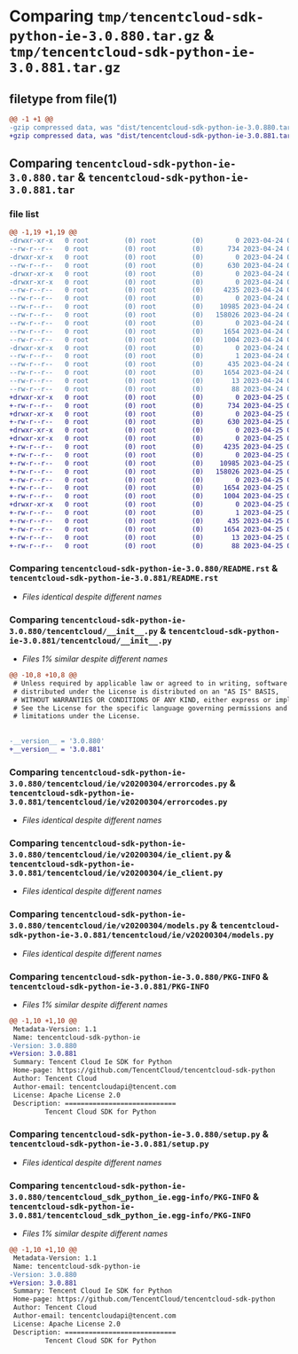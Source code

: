 # Comparing `tmp/tencentcloud-sdk-python-ie-3.0.880.tar.gz` & `tmp/tencentcloud-sdk-python-ie-3.0.881.tar.gz`

## filetype from file(1)

```diff
@@ -1 +1 @@
-gzip compressed data, was "dist/tencentcloud-sdk-python-ie-3.0.880.tar", last modified: Mon Apr 24 03:11:11 2023, max compression
+gzip compressed data, was "dist/tencentcloud-sdk-python-ie-3.0.881.tar", last modified: Tue Apr 25 00:42:35 2023, max compression
```

## Comparing `tencentcloud-sdk-python-ie-3.0.880.tar` & `tencentcloud-sdk-python-ie-3.0.881.tar`

### file list

```diff
@@ -1,19 +1,19 @@
-drwxr-xr-x   0 root         (0) root         (0)        0 2023-04-24 03:11:11.000000 tencentcloud-sdk-python-ie-3.0.880/
--rw-r--r--   0 root         (0) root         (0)      734 2023-04-24 03:11:11.000000 tencentcloud-sdk-python-ie-3.0.880/README.rst
-drwxr-xr-x   0 root         (0) root         (0)        0 2023-04-24 03:11:11.000000 tencentcloud-sdk-python-ie-3.0.880/tencentcloud/
--rw-r--r--   0 root         (0) root         (0)      630 2023-04-24 03:11:11.000000 tencentcloud-sdk-python-ie-3.0.880/tencentcloud/__init__.py
-drwxr-xr-x   0 root         (0) root         (0)        0 2023-04-24 03:11:11.000000 tencentcloud-sdk-python-ie-3.0.880/tencentcloud/ie/
-drwxr-xr-x   0 root         (0) root         (0)        0 2023-04-24 03:11:11.000000 tencentcloud-sdk-python-ie-3.0.880/tencentcloud/ie/v20200304/
--rw-r--r--   0 root         (0) root         (0)     4235 2023-04-24 03:11:11.000000 tencentcloud-sdk-python-ie-3.0.880/tencentcloud/ie/v20200304/errorcodes.py
--rw-r--r--   0 root         (0) root         (0)        0 2023-04-24 03:11:11.000000 tencentcloud-sdk-python-ie-3.0.880/tencentcloud/ie/v20200304/__init__.py
--rw-r--r--   0 root         (0) root         (0)    10985 2023-04-24 03:11:11.000000 tencentcloud-sdk-python-ie-3.0.880/tencentcloud/ie/v20200304/ie_client.py
--rw-r--r--   0 root         (0) root         (0)   158026 2023-04-24 03:11:11.000000 tencentcloud-sdk-python-ie-3.0.880/tencentcloud/ie/v20200304/models.py
--rw-r--r--   0 root         (0) root         (0)        0 2023-04-24 03:11:11.000000 tencentcloud-sdk-python-ie-3.0.880/tencentcloud/ie/__init__.py
--rw-r--r--   0 root         (0) root         (0)     1654 2023-04-24 03:11:11.000000 tencentcloud-sdk-python-ie-3.0.880/PKG-INFO
--rw-r--r--   0 root         (0) root         (0)     1004 2023-04-24 03:11:11.000000 tencentcloud-sdk-python-ie-3.0.880/setup.py
-drwxr-xr-x   0 root         (0) root         (0)        0 2023-04-24 03:11:11.000000 tencentcloud-sdk-python-ie-3.0.880/tencentcloud_sdk_python_ie.egg-info/
--rw-r--r--   0 root         (0) root         (0)        1 2023-04-24 03:11:11.000000 tencentcloud-sdk-python-ie-3.0.880/tencentcloud_sdk_python_ie.egg-info/dependency_links.txt
--rw-r--r--   0 root         (0) root         (0)      435 2023-04-24 03:11:11.000000 tencentcloud-sdk-python-ie-3.0.880/tencentcloud_sdk_python_ie.egg-info/SOURCES.txt
--rw-r--r--   0 root         (0) root         (0)     1654 2023-04-24 03:11:11.000000 tencentcloud-sdk-python-ie-3.0.880/tencentcloud_sdk_python_ie.egg-info/PKG-INFO
--rw-r--r--   0 root         (0) root         (0)       13 2023-04-24 03:11:11.000000 tencentcloud-sdk-python-ie-3.0.880/tencentcloud_sdk_python_ie.egg-info/top_level.txt
--rw-r--r--   0 root         (0) root         (0)       88 2023-04-24 03:11:11.000000 tencentcloud-sdk-python-ie-3.0.880/setup.cfg
+drwxr-xr-x   0 root         (0) root         (0)        0 2023-04-25 00:42:35.000000 tencentcloud-sdk-python-ie-3.0.881/
+-rw-r--r--   0 root         (0) root         (0)      734 2023-04-25 00:42:35.000000 tencentcloud-sdk-python-ie-3.0.881/README.rst
+drwxr-xr-x   0 root         (0) root         (0)        0 2023-04-25 00:42:35.000000 tencentcloud-sdk-python-ie-3.0.881/tencentcloud/
+-rw-r--r--   0 root         (0) root         (0)      630 2023-04-25 00:42:35.000000 tencentcloud-sdk-python-ie-3.0.881/tencentcloud/__init__.py
+drwxr-xr-x   0 root         (0) root         (0)        0 2023-04-25 00:42:35.000000 tencentcloud-sdk-python-ie-3.0.881/tencentcloud/ie/
+drwxr-xr-x   0 root         (0) root         (0)        0 2023-04-25 00:42:35.000000 tencentcloud-sdk-python-ie-3.0.881/tencentcloud/ie/v20200304/
+-rw-r--r--   0 root         (0) root         (0)     4235 2023-04-25 00:42:35.000000 tencentcloud-sdk-python-ie-3.0.881/tencentcloud/ie/v20200304/errorcodes.py
+-rw-r--r--   0 root         (0) root         (0)        0 2023-04-25 00:42:35.000000 tencentcloud-sdk-python-ie-3.0.881/tencentcloud/ie/v20200304/__init__.py
+-rw-r--r--   0 root         (0) root         (0)    10985 2023-04-25 00:42:35.000000 tencentcloud-sdk-python-ie-3.0.881/tencentcloud/ie/v20200304/ie_client.py
+-rw-r--r--   0 root         (0) root         (0)   158026 2023-04-25 00:42:35.000000 tencentcloud-sdk-python-ie-3.0.881/tencentcloud/ie/v20200304/models.py
+-rw-r--r--   0 root         (0) root         (0)        0 2023-04-25 00:42:35.000000 tencentcloud-sdk-python-ie-3.0.881/tencentcloud/ie/__init__.py
+-rw-r--r--   0 root         (0) root         (0)     1654 2023-04-25 00:42:35.000000 tencentcloud-sdk-python-ie-3.0.881/PKG-INFO
+-rw-r--r--   0 root         (0) root         (0)     1004 2023-04-25 00:42:35.000000 tencentcloud-sdk-python-ie-3.0.881/setup.py
+drwxr-xr-x   0 root         (0) root         (0)        0 2023-04-25 00:42:35.000000 tencentcloud-sdk-python-ie-3.0.881/tencentcloud_sdk_python_ie.egg-info/
+-rw-r--r--   0 root         (0) root         (0)        1 2023-04-25 00:42:35.000000 tencentcloud-sdk-python-ie-3.0.881/tencentcloud_sdk_python_ie.egg-info/dependency_links.txt
+-rw-r--r--   0 root         (0) root         (0)      435 2023-04-25 00:42:35.000000 tencentcloud-sdk-python-ie-3.0.881/tencentcloud_sdk_python_ie.egg-info/SOURCES.txt
+-rw-r--r--   0 root         (0) root         (0)     1654 2023-04-25 00:42:35.000000 tencentcloud-sdk-python-ie-3.0.881/tencentcloud_sdk_python_ie.egg-info/PKG-INFO
+-rw-r--r--   0 root         (0) root         (0)       13 2023-04-25 00:42:35.000000 tencentcloud-sdk-python-ie-3.0.881/tencentcloud_sdk_python_ie.egg-info/top_level.txt
+-rw-r--r--   0 root         (0) root         (0)       88 2023-04-25 00:42:35.000000 tencentcloud-sdk-python-ie-3.0.881/setup.cfg
```

### Comparing `tencentcloud-sdk-python-ie-3.0.880/README.rst` & `tencentcloud-sdk-python-ie-3.0.881/README.rst`

 * *Files identical despite different names*

### Comparing `tencentcloud-sdk-python-ie-3.0.880/tencentcloud/__init__.py` & `tencentcloud-sdk-python-ie-3.0.881/tencentcloud/__init__.py`

 * *Files 1% similar despite different names*

```diff
@@ -10,8 +10,8 @@
 # Unless required by applicable law or agreed to in writing, software
 # distributed under the License is distributed on an "AS IS" BASIS,
 # WITHOUT WARRANTIES OR CONDITIONS OF ANY KIND, either express or implied.
 # See the License for the specific language governing permissions and
 # limitations under the License.
 
 
-__version__ = '3.0.880'
+__version__ = '3.0.881'
```

### Comparing `tencentcloud-sdk-python-ie-3.0.880/tencentcloud/ie/v20200304/errorcodes.py` & `tencentcloud-sdk-python-ie-3.0.881/tencentcloud/ie/v20200304/errorcodes.py`

 * *Files identical despite different names*

### Comparing `tencentcloud-sdk-python-ie-3.0.880/tencentcloud/ie/v20200304/ie_client.py` & `tencentcloud-sdk-python-ie-3.0.881/tencentcloud/ie/v20200304/ie_client.py`

 * *Files identical despite different names*

### Comparing `tencentcloud-sdk-python-ie-3.0.880/tencentcloud/ie/v20200304/models.py` & `tencentcloud-sdk-python-ie-3.0.881/tencentcloud/ie/v20200304/models.py`

 * *Files identical despite different names*

### Comparing `tencentcloud-sdk-python-ie-3.0.880/PKG-INFO` & `tencentcloud-sdk-python-ie-3.0.881/PKG-INFO`

 * *Files 1% similar despite different names*

```diff
@@ -1,10 +1,10 @@
 Metadata-Version: 1.1
 Name: tencentcloud-sdk-python-ie
-Version: 3.0.880
+Version: 3.0.881
 Summary: Tencent Cloud Ie SDK for Python
 Home-page: https://github.com/TencentCloud/tencentcloud-sdk-python
 Author: Tencent Cloud
 Author-email: tencentcloudapi@tencent.com
 License: Apache License 2.0
 Description: ============================
         Tencent Cloud SDK for Python
```

### Comparing `tencentcloud-sdk-python-ie-3.0.880/setup.py` & `tencentcloud-sdk-python-ie-3.0.881/setup.py`

 * *Files identical despite different names*

### Comparing `tencentcloud-sdk-python-ie-3.0.880/tencentcloud_sdk_python_ie.egg-info/PKG-INFO` & `tencentcloud-sdk-python-ie-3.0.881/tencentcloud_sdk_python_ie.egg-info/PKG-INFO`

 * *Files 1% similar despite different names*

```diff
@@ -1,10 +1,10 @@
 Metadata-Version: 1.1
 Name: tencentcloud-sdk-python-ie
-Version: 3.0.880
+Version: 3.0.881
 Summary: Tencent Cloud Ie SDK for Python
 Home-page: https://github.com/TencentCloud/tencentcloud-sdk-python
 Author: Tencent Cloud
 Author-email: tencentcloudapi@tencent.com
 License: Apache License 2.0
 Description: ============================
         Tencent Cloud SDK for Python
```


